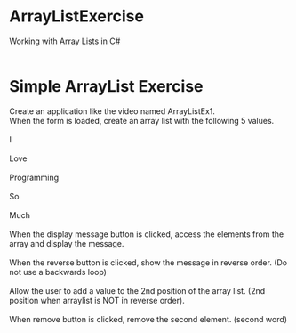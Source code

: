 # ArrayListExercise
Working with Array Lists in C#<br /><br />

# Simple ArrayList Exercise
Create an application like the video named ArrayListEx1.<br />
When the form is loaded, create an array list with the following 5 values.<br /><br />
I<br /><br />
Love<br /><br />
Programming<br /><br />
So<br /><br />
Much<br /><br />
When the display message button is clicked, access the elements from the array and display the message.<br /><br />
When the reverse button is clicked, show the message in reverse order. (Do not use a backwards loop)<br /><br />
Allow the user to add a value to the 2nd position of the array list. (2nd position when arraylist is NOT in reverse order).<br /><br />
When remove button is clicked, remove the second element. (second word)
